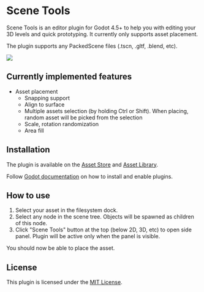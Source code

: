 # Scene Tools
Scene Tools is an editor plugin for Godot 4.5+ to help you with editing your 3D levels and quick prototyping. It currently only supports asset placement.

The plugin supports any PackedScene files (.tscn, .gltf, .blend, etc).

![](screenshot_1.png)

## Currently implemented features
* Asset placement
  * Snapping support
  * Align to surface
  * Multiple assets selection (by holding Ctrl or Shift). When placing, random asset will be picked from the selection
  * Scale, rotation randomization
  * Area fill

## Installation
The plugin is available on the [Asset Store](https://store-beta.godotengine.org/asset/fstxz/scene-tools) and [Asset Library](https://godotengine.org/asset-library/asset/2846).

Follow [Godot documentation](https://docs.godotengine.org/en/stable/tutorials/plugins/editor/installing_plugins.html) on how to install and enable plugins.

## How to use

1. Select your asset in the filesystem dock.
2. Select any node in the scene tree. Objects will be spawned as children of this node.
3. Click "Scene Tools" button at the top (below 2D, 3D, etc) to open side panel. Plugin will be active only when the panel is visible.

You should now be able to place the asset.

## License
This plugin is licensed under the [MIT License](https://github.com/fstxz/scene_tools/blob/master/LICENSE.txt).
